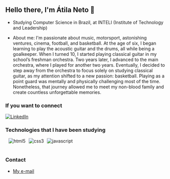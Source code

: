 
## Hello there, I'm Átila Neto 👋

- Studying Computer Science in Brazil, at INTELI (Institute of Technology and Leadership)

- About me: I'm passionate about music, motorsport, astonishing ventures, cinema, football, and basketball. At the age of six, I began learning to play the acoustic guitar and the drums, all while being a goalkeeper. When I turned 10, I started playing classical guitar in my school’s freshman orchestra. Two years later, I advanced to the main orchestra, where I played for another two years. Eventually, I decided to step away from the orchestra to focus solely on studying classical guitar, as my attention shifted to a new passion: basketball. Playing as a point guard was mentally and physically challenging most of the time. Nonetheless, that journey allowed me to meet my non-blood family and create countless unforgettable memories.

### If you want to connect
[![LinkedIn](https://img.shields.io/badge/LinkedIn-0077B5?style=for-the-badge&logo=linkedin&logoColor=white)](www.linkedin.com/in/átila-neto-439909258)

### Technologies that I have been studying

<div style="display: flex; gap: 10px; flex-wrap: wrap; align-items: center;"><br/> 
  <img alt="html5" src="https://img.shields.io/badge/HTML5-E34F26?style=for-the-badge&logo=html5&logoColor=white"/> 
  <img alt="css3" src="https://img.shields.io/badge/CSS3-1572B6?style=for-the-badge&logo=css3&logoColor=white"/> 
  <img alt="javascript" src="https://img.shields.io/badge/JavaScript-F7DF1E?style=for-the-badge&logo=javascript&logoColor=black"/> 
</div><br/>

### Contact

- [My e-mail](mailto:atilaramosneto@gmail.com)


